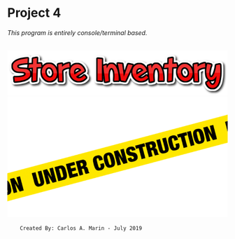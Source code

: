 # Project 4
###### *This program is entirely console/terminal based.*

![Store Inventory](logo.png)
![Preview](const.png)

        Created By: Carlos A. Marin - July 2019
